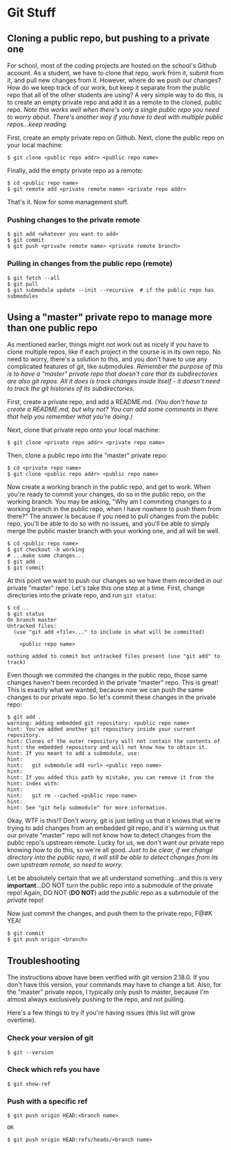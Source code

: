 # Git Stuff

## Cloning a public repo, but pushing to a private one

For school, most of the coding projects are hosted on the school's Github account. As a student, we have to clone that repo, work from it, submit from it, and pull new changes from it. However, where do we push our changes? How do we keep track of our work, but keep it separate from the public repo that all of the other students are using? A very simple way to do this, is to create an empty private repo and add it as a remote to the cloned, public repo. _Note this works well when there's only a single public repo you need to worry about. There's another way if you have to deal with multiple public repos...keep reading._

First, create an empty private repo on Github. Next, clone the public repo on your local machine:
```
$ git clone <public repo addr> <public repo name>
```

Finally, add the empty private repo as a remote:
```
$ cd <public repo name>
$ git remote add <private remote name> <private repo addr>
```

That's it. Now for some management stuff.

### Pushing changes to the private remote

```
$ git add <whatever you want to add>
$ git commit
$ git push <private remote name> <private remote branch>
```

### Pulling in changes from the public repo (remote)

```
$ git fetch --all
$ git pull
$ git submodule update --init --recursive  # if the public repo has submodules
```

## Using a "master" private repo to manage more than one public repo

As mentioned earlier, things might not work out as nicely if you have to clone multiple repos, like if each project in the course is in its own repo. No need to worry, there's a solution to this, and you don't have to use any complicated features of git, like submodules. _Remember the purpose of this is to have a "master" private repo that doesn't care that its subdirectories are also git repos. All it does is track changes inside itself - it doesn't need to track the git histories of its subdirectories._

First, create a private repo, and add a README.md. _(You don't have to create a README.md, but why not? You can add some comments in there that help you remember what you're doing.)_

Next, clone that private repo onto your local machine:
```
$ git clone <private repo addr> <private repo name>
```

Then, clone a public repo into the "master" private repo:
```
$ cd <private repo name>
$ git clone <public repo addr> <public repo name>
```

Now create a working branch in the public repo, and get to work. When you're ready to commit your changes, do so in the public repo, on the working branch. You may be asking, "Why am I commiting changes to a working branch in the public repo, when I have nowhere to push them from there?" The answer is because if you need to pull changes from the public repo, you'll be able to do so with no issues, and you'll be able to simply merge the public master branch with your working one, and all will be well.
```
$ cd <public repo name>
$ git checkout -b working
# ...make some changes...
$ git add .
$ git commit
```

At this point we want to push our changes so we have them recorded in our private "master" repo. Let's take this one step at a time. First, change directories into the private repo, and run `git status`:
```
$ cd ..
$ git status
On branch master
Untracked files:
  (use "git add <file>..." to include in what will be committed)

	<public repo name>

nothing added to commit but untracked files present (use "git add" to track)
```

Even though we commited the changes in the public repo, those same changes haven't been recorded in the private "master" repo. This is great! This is exactly what we wanted, because now we can push the same changes to our private repo. So let's commit these changes in the private repo:
```
$ git add .
warning: adding embedded git repository: <public repo name>
hint: You've added another git repository inside your current repository.
hint: Clones of the outer repository will not contain the contents of
hint: the embedded repository and will not know how to obtain it.
hint: If you meant to add a submodule, use:
hint: 
hint: 	git submodule add <url> <public repo name>
hint: 
hint: If you added this path by mistake, you can remove it from the
hint: index with:
hint: 
hint: 	git rm --cached <public repo name>
hint: 
hint: See "git help submodule" for more information.
```

Okay, WTF is this!? Don't worry, git is just telling us that it knows that we're trying to add changes from an embedded git repo, and it's warning us that our private "master" repo will not know how to detect changes from the public repo's upstream remote. Lucky for us, we don't want our private repo knowing how to do this, so we're all good. _Just to be clear, if we change directory into the public repo, it will still be able to detect changes from its own upstream remote, so need to worry._

Let be absolutely certain that we all understand something...and this is very **important**...DO NOT turn the public repo into a submodule of the private repo! Again, DO NOT (**DO NOT**) add the _public_ repo as a submodule of the _private_ repo!

Now just commit the changes, and push them to the private repo, F@#K YEA!
```
$ git commit
$ git push origin <branch>
```

## Troubleshooting

The instructions above have been verified with git version 2.18.0. If you don't have this version, your commands may have to change a bit. Also, for the "master" private repos, I typically only push to master, because I'm almost always exclusively pushing to the repo, and not pulling.

Here's a few things to try if you're having issues (this list will grow overtime).

### Check your version of git
```
$ git --version
```

### Check which refs you have
```
$ git show-ref
```

### Push with a specific ref
```
$ git push origin HEAD:<branch name>

OR

$ git push origin HEAD:refs/heads/<branch name>
```
